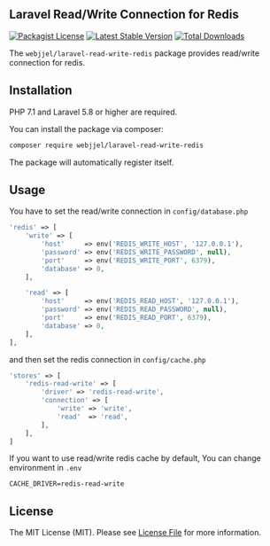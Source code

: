 ## Laravel Read/Write Connection for Redis
[![Packagist License](https://poser.pugx.org/webjjel/laravel-read-write-redis/license.png)](http://choosealicense.com/licenses/mit/)
[![Latest Stable Version](https://poser.pugx.org/webjjel/laravel-read-write-redis/version.png)](https://packagist.org/packages/webjjel/laravel-read-write-redis)
[![Total Downloads](https://poser.pugx.org/webjjel/laravel-read-write-redis/d/total.png)](https://packagist.org/packages/webjjel/laravel-read-write-redis)

The `webjjel/laravel-read-write-redis` package provides read/write connection for redis.

## Installation
PHP 7.1 and Laravel 5.8 or higher are required.

You can install the package via composer:
``` bash
composer require webjjel/laravel-read-write-redis
```

The package will automatically register itself.

## Usage
You have to set the read/write connection in `config/database.php`
``` php
'redis' => [
    'write' => [
        'host'     => env('REDIS_WRITE_HOST', '127.0.0.1'),
        'password' => env('REDIS_WRITE_PASSWORD', null),
        'port'     => env('REDIS_WRITE_PORT', 6379),
        'database' => 0,
    ],

    'read' => [
        'host'     => env('REDIS_READ_HOST', '127.0.0.1'),
        'password' => env('REDIS_READ_PASSWORD', null),
        'port'     => env('REDIS_READ_PORT', 6379),
        'database' => 0,
    ],
],
```

and then set the redis connection in `config/cache.php`
``` php
'stores' => [
    'redis-read-write' => [
        'driver' => 'redis-read-write',
        'connection' => [
            'write' => 'write',
            'read'  => 'read',
        ],
    ],
]
```

If you want to use read/write redis cache by default, You can change environment in `.env`
``` env
CACHE_DRIVER=redis-read-write
```

## License
The MIT License (MIT). Please see [License File](LICENSE.md) for more information.
